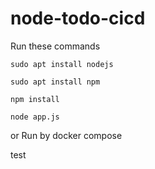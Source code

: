 # node-todo-cicd

Run these commands


`sudo apt install nodejs`


`sudo apt install npm`


`npm install`

`node app.js`

or Run by docker compose

test
